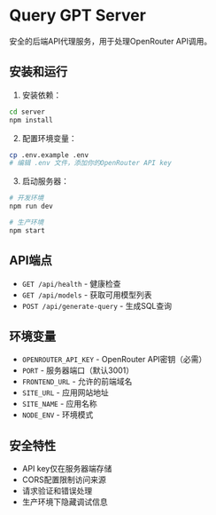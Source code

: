 # Query GPT Server

安全的后端API代理服务，用于处理OpenRouter API调用。

## 安装和运行

1. 安装依赖：
```bash
cd server
npm install
```

2. 配置环境变量：
```bash
cp .env.example .env
# 编辑 .env 文件，添加你的OpenRouter API key
```

3. 启动服务器：
```bash
# 开发环境
npm run dev

# 生产环境
npm start
```

## API端点

- `GET /api/health` - 健康检查
- `GET /api/models` - 获取可用模型列表
- `POST /api/generate-query` - 生成SQL查询

## 环境变量

- `OPENROUTER_API_KEY` - OpenRouter API密钥（必需）
- `PORT` - 服务器端口（默认3001）
- `FRONTEND_URL` - 允许的前端域名
- `SITE_URL` - 应用网站地址
- `SITE_NAME` - 应用名称
- `NODE_ENV` - 环境模式

## 安全特性

- API key仅在服务器端存储
- CORS配置限制访问来源
- 请求验证和错误处理
- 生产环境下隐藏调试信息